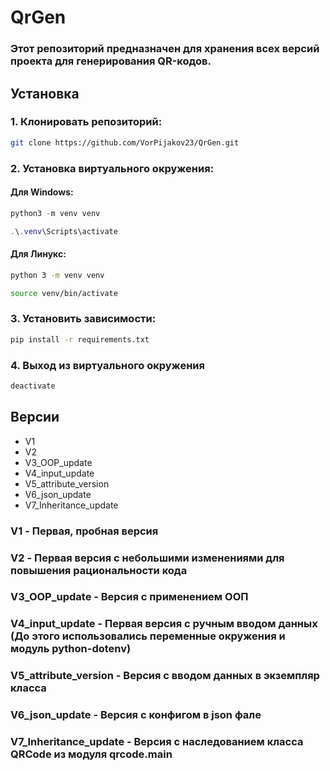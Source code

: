 # QrGen

### Этот репозиторий предназначен для хранения всех версий проекта для генерирования QR-кодов.

## Установка

### 1. Клонировать репозиторий:
```bash
git clone https://github.com/VorPijakov23/QrGen.git
```

### 2. Установка виртуального окружения:
#### Для Windows:
```powershell
python3 -m venv venv
```
```powershell
.\.venv\Scripts\activate
```

#### Для Линукс:
```bash
python 3 -m venv venv
```
```bash
source venv/bin/activate

```
### 3. Установить зависимости:
```bash
pip install -r requirements.txt
```
### 4. Выход из виртуального окружения
```bash
deactivate
```


## Версии

- V1
- V2
- V3_OOP_update
- V4_input_update
- V5_attribute_version
- V6_json_update
- V7_Inheritance_update

### V1 - Первая, пробная версия
### V2 - Первая версия с небольшими изменениями для повышения рациональности кода
### V3_OOP_update - Версия с применением ООП
### V4_input_update - Первая версия с ручным вводом данных (До этого использовались переменные окружения и модуль python-dotenv)
### V5_attribute_version - Версия с вводом данных в экземпляр класса
### V6_json_update - Версия с конфигом в json фале
### V7_Inheritance_update - Версия с наследованием класса QRCode из модуля qrcode.main